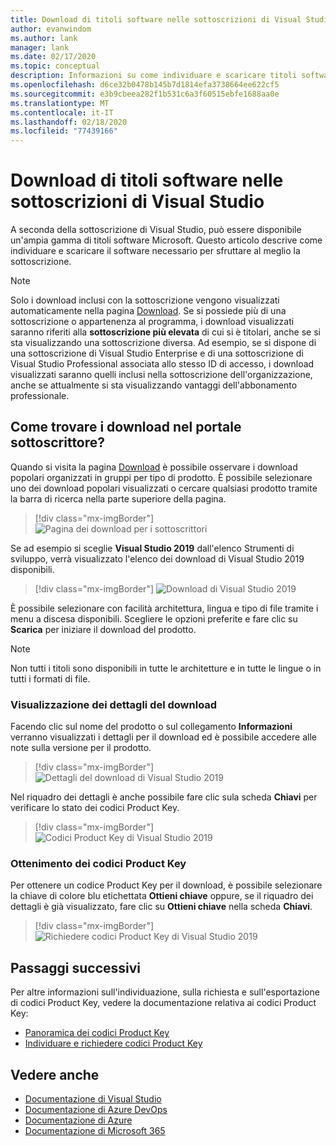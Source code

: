 ```yaml
---
title: Download di titoli software nelle sottoscrizioni di Visual Studio | Microsoft Docs
author: evanwindom
ms.author: lank
manager: lank
ms.date: 02/17/2020
ms.topic: conceptual
description: Informazioni su come individuare e scaricare titoli software Microsoft inclusi nelle sottoscrizioni di Visual Studio
ms.openlocfilehash: d6ce32b0478b145b7d1814efa3738664ee622cf5
ms.sourcegitcommit: e3b9cbeea282f1b531c6a3f60515ebfe1688aa0e
ms.translationtype: MT
ms.contentlocale: it-IT
ms.lasthandoff: 02/18/2020
ms.locfileid: "77439166"
---
```

# <a name="downloading-software-titles-in-visual-studio-subscriptions"></a>Download di titoli software nelle sottoscrizioni di Visual Studio
A seconda della sottoscrizione di Visual Studio, può essere disponibile un'ampia gamma di titoli software Microsoft.  Questo articolo descrive come individuare e scaricare il software necessario per sfruttare al meglio la sottoscrizione. 

> [!NOTE]
> Solo i download inclusi con la sottoscrizione vengono visualizzati automaticamente nella pagina [Download](https://my.visualstudio.com/downloads/featured).  Se si possiede più di una sottoscrizione o appartenenza al programma, i download visualizzati saranno riferiti alla **sottoscrizione più elevata** di cui si è titolari, anche se si sta visualizzando una sottoscrizione diversa.  Ad esempio, se si dispone di una sottoscrizione di Visual Studio Enterprise e di una sottoscrizione di Visual Studio Professional associata allo stesso ID di accesso, i download visualizzati saranno quelli inclusi nella sottoscrizione dell'organizzazione, anche se attualmente si sta visualizzando vantaggi dell'abbonamento professionale.

## <a name="how-do-i-find-downloads-in-the-subscriber-portal"></a>Come trovare i download nel portale sottoscrittore?
Quando si visita la pagina [Download](https://my.visualstudio.com/downloads/featured?wt.mc_id=o~msft~docs) è possibile osservare i download popolari organizzati in gruppi per tipo di prodotto.  È possibile selezionare uno dei download popolari visualizzati o cercare qualsiasi prodotto tramite la barra di ricerca nella parte superiore della pagina.
> [!div class="mx-imgBorder"]
> ![Pagina dei download per i sottoscrittori](_img/subscriber-downloads/subscriber-downloads-resized.png)

Se ad esempio si sceglie **Visual Studio 2019** dall'elenco Strumenti di sviluppo, verrà visualizzato l'elenco dei download di Visual Studio 2019 disponibili.
> [!div class="mx-imgBorder"]
> ![Download di Visual Studio 2019](_img/subscriber-downloads/vs2019-product-list.png)

È possibile selezionare con facilità architettura, lingua e tipo di file tramite i menu a discesa disponibili. Scegliere le opzioni preferite e fare clic su **Scarica** per iniziare il download del prodotto.

> [!NOTE]
> Non tutti i titoli sono disponibili in tutte le architetture e in tutte le lingue o in tutti i formati di file.  

### <a name="displaying-download-details"></a>Visualizzazione dei dettagli del download
Facendo clic sul nome del prodotto o sul collegamento **Informazioni** verranno visualizzati i dettagli per il download ed è possibile accedere alle note sulla versione per il prodotto.
> [!div class="mx-imgBorder"]
> ![Dettagli del download di Visual Studio 2019](_img/subscriber-downloads/vs2019-info.png)

Nel riquadro dei dettagli è anche possibile fare clic sula scheda **Chiavi** per verificare lo stato dei codici Product Key.
> [!div class="mx-imgBorder"]
> ![Codici Product Key di Visual Studio 2019](_img/subscriber-downloads/vs2019-keys.png)

### <a name="obtaining-product-keys"></a>Ottenimento dei codici Product Key
Per ottenere un codice Product Key per il download, è possibile selezionare la chiave di colore blu etichettata **Ottieni chiave** oppure, se il riquadro dei dettagli è già visualizzato, fare clic su **Ottieni chiave** nella scheda **Chiavi**.
> [!div class="mx-imgBorder"]
> ![Richiedere codici Product Key di Visual Studio 2019](_img/subscriber-downloads/vs2019-claim-keys.png)

## <a name="next-steps"></a>Passaggi successivi
Per altre informazioni sull'individuazione, sulla richiesta e sull'esportazione di codici Product Key, vedere la documentazione relativa ai codici Product Key:
- [Panoramica dei codici Product Key](product-keys.md)
- [Individuare e richiedere codici Product Key](find-keys.md)

## <a name="see-also"></a>Vedere anche
- [Documentazione di Visual Studio](/visualstudio/)
- [Documentazione di Azure DevOps](/azure/devops/)
- [Documentazione di Azure](/azure/)
- [Documentazione di Microsoft 365](/microsoft-365/)
